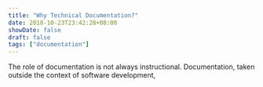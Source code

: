 ```yaml
---
title: "Why Technical Documentation?"
date: 2018-10-23T23:42:28+08:00
showDate: false
draft: false
tags: ["documentation"]
---
```


The role of documentation is not always instructional. Documentation, taken
outside the context of software development, 
